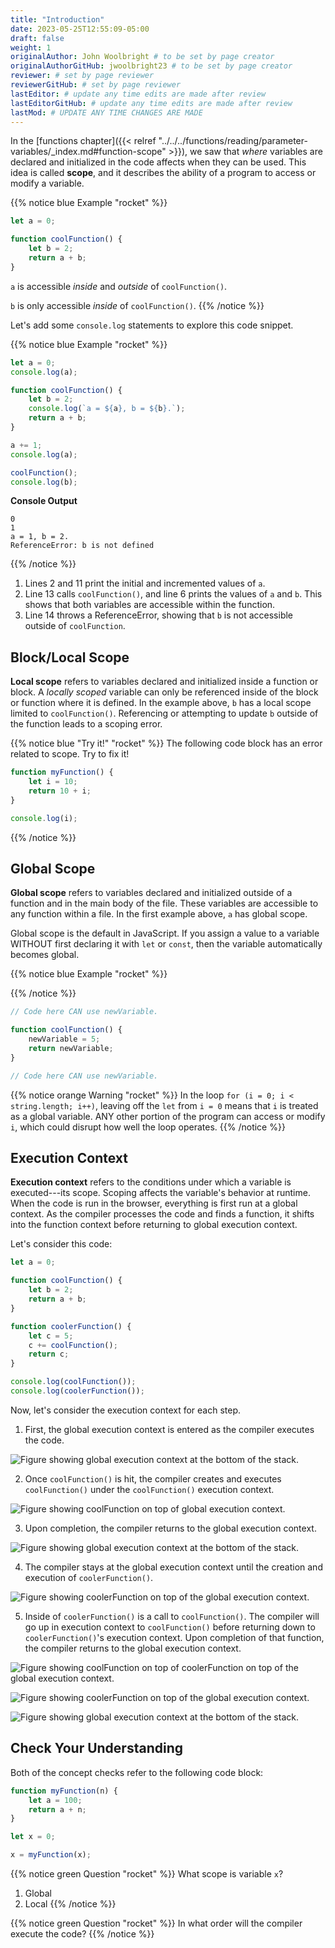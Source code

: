 ```yaml
---
title: "Introduction"
date: 2023-05-25T12:55:09-05:00
draft: false
weight: 1
originalAuthor: John Woolbright # to be set by page creator
originalAuthorGitHub: jwoolbright23 # to be set by page creator
reviewer: # set by page reviewer
reviewerGitHub: # set by page reviewer
lastEditor: # update any time edits are made after review
lastEditorGitHub: # update any time edits are made after review
lastMod: # UPDATE ANY TIME CHANGES ARE MADE
---
```


In the [functions chapter]({{< relref "../../../functions/reading/parameter-variables/_index.md#function-scope" >}}), we saw that *where* variables
are declared and initialized in the code affects when they can be used. This
idea is called **scope**, and it describes the ability of a program to access
or modify a variable.

{{% notice blue Example "rocket" %}}
```javascript
let a = 0;

function coolFunction() {
    let b = 2;
    return a + b;
}
```

`a` is accessible *inside* and *outside* of `coolFunction()`.

`b` is only accessible *inside* of `coolFunction()`.
{{% /notice %}}

Let's add some `console.log` statements to explore this code snippet.

{{% notice blue Example "rocket" %}}
```javascript
let a = 0;
console.log(a);

function coolFunction() {
    let b = 2;
    console.log(`a = ${a}, b = ${b}.`);
    return a + b;
}

a += 1;
console.log(a);

coolFunction();
console.log(b);
```

**Console Output**

```console
0
1
a = 1, b = 2.
ReferenceError: b is not defined
```
{{% /notice %}}

1. Lines 2 and 11 print the initial and incremented values of `a`.
1. Line 13 calls `coolFunction()`, and line 6 prints the values of `a` and `b`. This shows that both variables are accessible within the function.
1. Line 14 throws a ReferenceError, showing that `b` is not accessible outside of `coolFunction`.

## Block/Local Scope

**Local scope** refers to variables declared and initialized inside a function
or block. A *locally scoped* variable can only be referenced inside of the
block or function where it is defined. In the example above, `b` has a local
scope limited to `coolFunction()`. Referencing or attempting to update  `b`
outside of the function leads to a scoping error.

{{% notice blue "Try it!" "rocket" %}}
The following code block has an error related to scope. Try to fix it!

```javascript
function myFunction() {
    let i = 10;
    return 10 + i;
}

console.log(i);
```
{{% /notice %}}

## Global Scope

**Global scope** refers to variables declared and initialized outside of a
function and in the main body of the file. These variables are accessible to
any function within a file. In the first example above, `a` has global scope.

Global scope is the default in JavaScript. If you assign a value to a variable
WITHOUT first declaring it with `let` or `const`, then the variable
automatically becomes global.

{{% notice blue Example "rocket" %}}

{{% /notice %}}

```javascript
// Code here CAN use newVariable.

function coolFunction() {
    newVariable = 5;
    return newVariable;
}

// Code here CAN use newVariable.
```

{{% notice orange Warning "rocket" %}}
In the loop `for (i = 0; i < string.length; i++)`, leaving off the `let` from `i = 0` means that `i` is treated as a global variable. ANY other portion of the program can access or modify `i`, which could
disrupt how well the loop operates.
{{% /notice %}}

## Execution Context

**Execution context** refers to the conditions under which a variable is
executed---its scope. Scoping affects the variable's behavior at runtime.
When the code is run in the browser, everything is first run at a global
context. As the compiler processes the code and finds a function, it shifts
into the function context before returning to global execution context.

Let's consider this code:

```javascript
let a = 0;

function coolFunction() {
    let b = 2;
    return a + b;
}

function coolerFunction() {
    let c = 5;
    c += coolFunction();
    return c;
}

console.log(coolFunction());
console.log(coolerFunction());
```

Now, let's consider the execution context for each step.

1. First, the global execution context is entered as the compiler executes the code.

![Figure showing global execution context at the bottom of the stack.](pictures/globalexecutioncontext.png?classes=border)

2. Once `coolFunction()` is hit, the compiler creates and executes `coolFunction()` under the `coolFunction()` execution context.

![Figure showing coolFunction on top of global execution context.](pictures/coolFunction.png?classes=border)

3. Upon completion, the compiler returns to the global execution context.

![Figure showing global execution context at the bottom of the stack.](pictures/globalexecutioncontext.png?classes=border)

4. The compiler stays at the global execution context until the creation and execution of `coolerFunction()`.

![Figure showing coolerFunction on top of the global execution context.](pictures/coolerFunction.png?classes=border)

5. Inside of `coolerFunction()` is a call to `coolFunction()`. The compiler will go up in execution context to `coolFunction()` before returning down to `coolerFunction()`'s execution context. Upon completion of that function, the compiler returns to the global execution context.

![Figure showing coolFunction on top of coolerFunction on top of the global execution context.](pictures/coolandcoolerFunction.png?classes=border)

![Figure showing coolerFunction on top of the global execution context.](pictures/coolerFunction.png?classes=border)

![Figure showing global execution context at the bottom of the stack.](pictures/globalexecutioncontext.png?classes=border)

## Check Your Understanding

Both of the concept checks refer to the following code block:

```javascript
function myFunction(n) {
    let a = 100;
    return a + n;
}

let x = 0;

x = myFunction(x);
```

{{% notice green Question "rocket" %}}
What scope is variable `x`?

1. Global
1. Local
{{% /notice %}}

{{% notice green Question "rocket" %}}
In what order will the compiler execute the code?
{{% /notice %}}